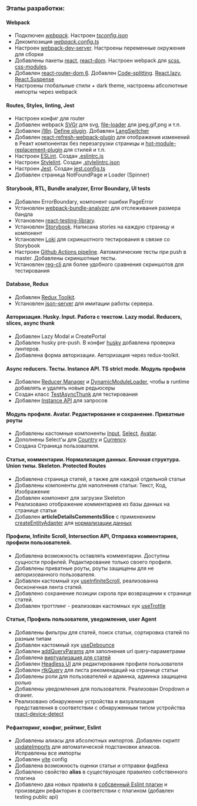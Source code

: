 ### Этапы разработки:
#### Webpack
 - Подключен [*webpack*](https://webpack.js.org/). Настроен *[tsconfig.json](tsconfig.json)*
 - Декомпозиция *[webpack.config.ts](/webpack.config.ts)*
 - Настроен [webpack-dev-server](https://webpack.js.org/configuration/dev-server/). Настроены переменные окружения для сборки
 - Добавлены пакеты [react](https://ru.reactjs.org), [react-dom](https://ru.reactjs.org/docs/react-dom.html). Настроен webpack для [scss](https://sass-scss.ru), [css-modules](https://github.com/css-modules/css-modules). 
 - Добавлен [react-router-dom 6](https://reactrouter.com/en/v6.3.0/getting-started/overview). Добавлен [Code-splitting](https://reactjs.org/docs/code-splitting.html). [React.lazy](https://reactjs.org/docs/code-splitting.html#reactlazy), [React.Suspense](https://reactjs.org/docs/react-api.html#reactsuspense)
 - Настроены глобальные стили + dark theme, настроены абсолютные импорты через webpack

#### Routes, Styles, linting, Jest
 - Настроен конфиг для router
 - Добавлен webpack [SVGr](https://www.npmjs.com/package/@svgr/webpack) для svg, [file-loader](https://v4.webpack.js.org/loaders/file-loader/) для jpeg,gif,png и т.п.
 - Добавлен [i18n](https://react.i18next.com/). [Define plugin](https://webpack.js.org/plugins/define-plugin/). Добавлен [LangSwitcher](src/shared/UI/LangSwitcher/LangSwitcher.tsx)
 - Добавлен [react-refresh-webpack-plugin](https://www.npmjs.com/package/@pmmmwh/react-refresh-webpack-plugin) для отображения изменений в Реакт компонентах без перезагрузки страницы и [hot-module-replacement-plugin](https://webpack.js.org/plugins/hot-module-replacement-plugin/) для стилей и т.п.
 - Настроен [ESLint](https://eslint.org/). Создан [.eslintrc.js](../.eslintrc.js)
 - Настроен [Stylelint](https://stylelint.io/). Создан [.stylelintrc.json](/.stylelintrc.json)
 - Настроен [Jest](https://jestjs.io/ru/). Создан [jest.config.ts](/jest.config.ts)
 - Добавлен страница NotFoundPage и Loader (Spinner)

#### Storybook, RTL, Bundle analyzer, Error Boundary, UI tests
- Добавлен ErrorBoundary, компонент ошибки PageError
- Установлен [webpack-bundle-analyzer](https://github.com/webpack-contrib/webpack-bundle-analyzer) для отслеживания размера бандла
- Установлен [react-testing-library](https://testing-library.com/docs/react-testing-library/intro/).
- Установлен [Storybook](https://storybook.js.org/docs/react/get-started/introduction). Написана stories на каждую страницу и компонент
- Установлен [Loki](https://loki.js.org/getting-started.html) для скриншотного тестирования в связке со Storybook
- Настроен [Github Actions pipeline](../.github/workflows/main.yml). Автоматические тесты при push в master. Добавлены скриншотные тесты.
- Установлен [reg-cli](https://github.com/reg-viz/reg-cli) для более удобного сравнения скриншотов для тестирования

#### Database, Redux
- Добавлен [Redux Toolkit](https://redux-toolkit.js.org/).
- Установлен [json-server](https://www.npmjs.com/package/json-server) для имитации работы cервера.

#### Авторизация. Husky. Input. Работа с текстом. Lazy modal. Reducers, slices, async thunk
- Добавлен Lazy Modal и CreatePortal
- Добавлен husky pre-push. В конфиг [husky](../.husky/pre-commit) добавлена проверка линтеров.
- Добавлена форма авторизации. Авторизация через redux-toolkit.

#### Async reducers. Тесты. Instance API. TS strict mode. Модуль профиля
- Добавлен [Reducer Manager](../src/app/providers/StoreProvider/config/reducerManager.ts) и [DynamicModuleLoader](../src/shared/lib/ui/DynamicModuleLoader/DynamicModuleLoader.tsx), чтобы в runtime добавлять и удалять новые редьюсеры
- Создан класс [TestAsyncThunk](../src/shared/lib/tests/TestAsyncThunk/TestAsyncThunk.ts) для тестирования
- Добавлен [Instance API](../src/shared/api/api.ts) для запросов

#### Модуль профиля. Avatar. Редактирование и сохранение. Приватные роуты
- Добавлены кастомные компоненты [Input](../src/shared/ui/Input/Input.tsx), [Select](../src/shared/ui/Select/Select.tsx), [Avatar](../src/shared/ui/Avatar/Avatar.tsx). 
- Дополнены Select'ы для [Country](../src/entities/Country/ui/CountrySelect/CountrySelect.tsx) и [Currency](../src/entities/Currency/ui/CurrencySelect/CurrencySelect.tsx).
- Создана Страница пользователя.

#### Статьи, комментарии. Нормализация данных. Блочная структура. Union типы. Skeleton. Protected Routes
- Добавлена страница статей, а также для каждой отдельной cтатьи
- Добавлены компоненты для наполнения статьи: Текст, Код, Изображение
- Добавлен компонент для загрузки Skeleton
- Реализовано отображение комментариев из базы данных на странице статьи
- Добавлен **articleDetailsCommentsSlice** с применением [createEntityAdapter](https://redux-toolkit.js.org/api/createEntityAdapter) для [нормализации данных](https://redux.js.org/usage/structuring-reducers/normalizing-state-shape)

#### Профили, Infinite Scroll, Intersection API, Отправка комментариев, профили пользователей.
 - Добавлена возможность оставлять комментарии. Доступны сущности профилей. Редактирование только своего профиля.
 - Добавлены приватные роуты, роуты защищены для не авторизованного пользователя.
 - Добавлен кастомный хук [useInfiniteScroll](../src/shared/lib/hooks/useInfititeScroll/useInfiniteScroll.ts), реализованна бесконечная лента статей.
 - Добавлено сохранение позиции скрола при возвращении к странице статей.
 - Добавлен троттлинг - реализован кастомных хук [useTrottle](../src/shared/lib/hooks/useThrottle/useThrottle.ts)

 #### Статьи, Профиль пользователя, уведомления, user Agent
 - Добавлены фильтры для статей, поиск статьи, сортировка статей по разным типам
 - Добавлен кастомный хук [useDebounce](../src/shared/lib/hooks/useDebounce/useDebounce.ts)
 - Добавлен [addQueryParams](../src/shared/lib/url/addQueryParams/addQueryParams.ts) для заполнения url query-параметрами
 - Добавлена [виртуализация для статей](https://www.npmjs.com/package/react-virtualized)
 - Добавлен [Headless UI](https://headlessui.com/) для редактирования профиля пользователя
 - Добавлен [rtkQuery](https://redux-toolkit.js.org/rtk-query/overview) для листа рекомендаций на странице статьи
 - Добавлены роли для пользователей и админка, админка защищена ролью
 - Добавлены уведомления для пользователя. Реализован Dropdown и drawer.
 - Реализовано обнаружение устройства и визуализация представления в соответствии с обнаруженным типом устройства [react-device-detect](https://www.npmjs.com/package/react-device-detect)

 #### Рефакторинг, конфиг, рейтинг, Eslint
 - Добавлены алиасы для абсолютных импортов. Добавлен скрипт [updateImports](../scripts/updateImports.ts) для автоматической подстановки алиасов. Исправлены все импорты
 - Добавлен [vite](https://vitejs.dev/) config
 - Добавлена возможность оценки статьи и отправки фидбека
 - Добавлено свойство **alias** в существующее правилео собственного плагина
 - Добавлено два новых правила в [собсвенный Eslint плагин](https://www.npmjs.com/package/eslint-plugin-fsd-import-plugin) и произведен рефакторин в соответствии с плагином (добавлен testing public api)
